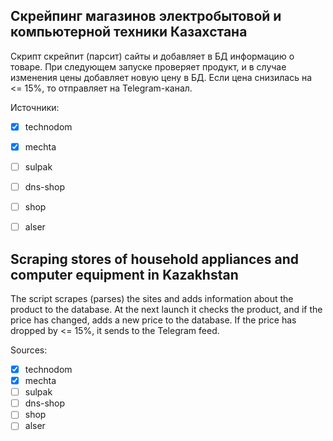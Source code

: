 ## Скрейпинг магазинов электробытовой и компьютерной техники Казахстана
Скрипт скрейпит (парсит) сайты и добавляет в БД информацию о товаре. При следующем запуске проверяет продукт, и в случае изменения цены добавляет новую цену в БД. Если цена снизилась на <= 15%, то отправляет на Telegram-канал.

Источники:
- [x] technodom
- [x] mechta
- [ ] sulpak
- [ ] dns-shop
- [ ] shop
- [ ] alser


## Scraping stores of household appliances and computer equipment in Kazakhstan
The script scrapes (parses) the sites and adds information about the product to the database. At the next launch it checks the product, and if the price has changed, adds a new price to the database. If the price has dropped by <= 15%, it sends to the Telegram feed.

Sources:
- [x] technodom
- [x] mechta
- [ ] sulpak
- [ ] dns-shop
- [ ] shop
- [ ] alser